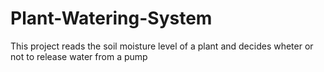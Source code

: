# Plant-Watering-System
This project reads the soil moisture level of a plant and decides wheter or not to release water from a pump
